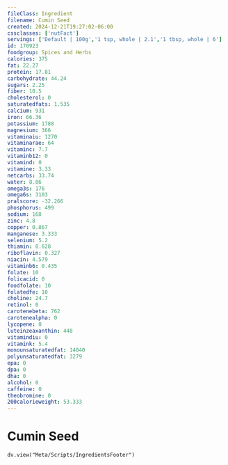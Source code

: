 ```yaml
---
fileClass: Ingredient
filename: Cumin Seed
created: 2024-12-21T19:27:02-06:00
cssclasses: ['nutFact']
servings: ['Default | 100g','1 tsp, whole | 2.1','1 tbsp, whole | 6']
id: 170923
foodgroup: Spices and Herbs
calories: 375
fat: 22.27
protein: 17.81
carbohydrate: 44.24
sugars: 2.25
fiber: 10.5
cholesterol: 0
saturatedfats: 1.535
calcium: 931
iron: 66.36
potassium: 1788
magnesium: 366
vitaminaiu: 1270
vitaminarae: 64
vitaminc: 7.7
vitaminb12: 0
vitamind: 0
vitamine: 3.33
netcarbs: 33.74
water: 8.06
omega3s: 176
omega6s: 3103
pralscore: -32.266
phosphorus: 499
sodium: 168
zinc: 4.8
copper: 0.867
manganese: 3.333
selenium: 5.2
thiamin: 0.628
riboflavin: 0.327
niacin: 4.579
vitaminb6: 0.435
folate: 10
folicacid: 0
foodfolate: 10
folatedfe: 10
choline: 24.7
retinol: 0
carotenebeta: 762
carotenealpha: 0
lycopene: 0
luteinzeaxanthin: 448
vitamindiu: 0
vitamink: 5.4
monounsaturatedfat: 14040
polyunsaturatedfat: 3279
epa: 0
dpa: 0
dha: 0
alcohol: 0
caffeine: 0
theobromine: 0
200calorieweight: 53.333
---
```


# Cumin Seed

```dataviewjs
dv.view("Meta/Scripts/IngredientsFooter")
```